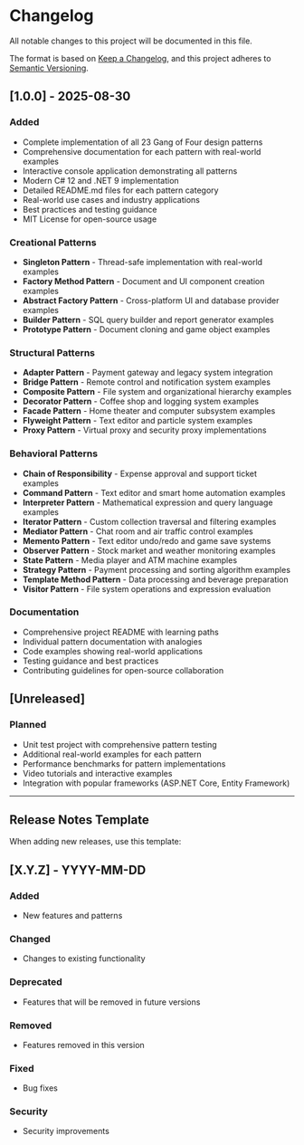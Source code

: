 # Changelog

All notable changes to this project will be documented in this file.

The format is based on [Keep a Changelog](https://keepachangelog.com/en/1.0.0/),
and this project adheres to [Semantic Versioning](https://semver.org/spec/v2.0.0.html).

## [1.0.0] - 2025-08-30

### Added
- Complete implementation of all 23 Gang of Four design patterns
- Comprehensive documentation for each pattern with real-world examples
- Interactive console application demonstrating all patterns
- Modern C# 12 and .NET 9 implementation
- Detailed README.md files for each pattern category
- Real-world use cases and industry applications
- Best practices and testing guidance
- MIT License for open-source usage

### Creational Patterns
- **Singleton Pattern** - Thread-safe implementation with real-world examples
- **Factory Method Pattern** - Document and UI component creation examples
- **Abstract Factory Pattern** - Cross-platform UI and database provider examples
- **Builder Pattern** - SQL query builder and report generator examples
- **Prototype Pattern** - Document cloning and game object examples

### Structural Patterns
- **Adapter Pattern** - Payment gateway and legacy system integration
- **Bridge Pattern** - Remote control and notification system examples
- **Composite Pattern** - File system and organizational hierarchy examples
- **Decorator Pattern** - Coffee shop and logging system examples
- **Facade Pattern** - Home theater and computer subsystem examples
- **Flyweight Pattern** - Text editor and particle system examples
- **Proxy Pattern** - Virtual proxy and security proxy implementations

### Behavioral Patterns
- **Chain of Responsibility** - Expense approval and support ticket examples
- **Command Pattern** - Text editor and smart home automation examples
- **Interpreter Pattern** - Mathematical expression and query language examples
- **Iterator Pattern** - Custom collection traversal and filtering examples
- **Mediator Pattern** - Chat room and air traffic control examples
- **Memento Pattern** - Text editor undo/redo and game save systems
- **Observer Pattern** - Stock market and weather monitoring examples
- **State Pattern** - Media player and ATM machine examples
- **Strategy Pattern** - Payment processing and sorting algorithm examples
- **Template Method Pattern** - Data processing and beverage preparation
- **Visitor Pattern** - File system operations and expression evaluation

### Documentation
- Comprehensive project README with learning paths
- Individual pattern documentation with analogies
- Code examples showing real-world applications
- Testing guidance and best practices
- Contributing guidelines for open-source collaboration

## [Unreleased]

### Planned
- Unit test project with comprehensive pattern testing
- Additional real-world examples for each pattern
- Performance benchmarks for pattern implementations
- Video tutorials and interactive examples
- Integration with popular frameworks (ASP.NET Core, Entity Framework)

---

## Release Notes Template

When adding new releases, use this template:

## [X.Y.Z] - YYYY-MM-DD

### Added
- New features and patterns

### Changed
- Changes to existing functionality

### Deprecated
- Features that will be removed in future versions

### Removed
- Features removed in this version

### Fixed
- Bug fixes

### Security
- Security improvements
